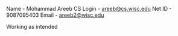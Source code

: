 Name - Mohammad Areeb
CS Login - areeb@cs.wisc.edu
Net ID - 9087095403
Email - areeb2@wisc.edu

Working as intended

